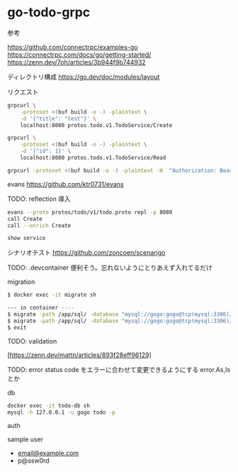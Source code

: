 # go-todo-grpc

参考

<https://github.com/connectrpc/examples-go>
<https://connectrpc.com/docs/go/getting-started/>
<https://zenn.dev/7oh/articles/3b944f9b744932>

ディレクトリ構成
<https://go.dev/doc/modules/layout>

リクエスト

```bash
grpcurl \
    -protoset <(buf build -o -) -plaintext \
    -d '{"title": "test"}' \
    localhost:8080 protos.todo.v1.TodoService/Create

grpcurl \
    -protoset <(buf build -o -) -plaintext \
    -d '{"id": 1}' \
    localhost:8080 protos.todo.v1.TodoService/Read

grpcurl -protoset <(buf build -o -) -plaintext -H  "Authorization: Bearer <token>" localhost:8080 todo.v1.TodoService/List

```

evans <https://github.com/ktr0731/evans>

TODO: reflection 導入

```bash
evans --proto protos/todo/v1/todo.proto repl -p 8080
call Create
call --enrich Create

show service
```

シナリオテスト <https://github.com/zoncoen/scenarigo>

TODO: .devcontainer 便利そう。忘れないようにとりあえず入れてるだけ

migration

```bash
$ docker exec -it migrate sh

--- in container ----
$ migrate -path /app/sql/ -database "mysql://gogo:gogo@tcp(mysql:3306)/todo" up 1
$ migrate -path /app/sql/ -database "mysql://gogo:gogo@tcp(mysql:3306)/todo" down 1
$ exit
```

TODO: validation

[https://zenn.dev/mattn/articles/893f28eff96129]

TODO: error
status code をエラーに合わせて変更できるようにする
error.As,Is とか

db

```bash
docker exec -it todo-db sh
mysql -h 127.0.0.1 -u gogo todo -p
```

auth

sample user

- <email@example.com>
- p@ssw0rd
